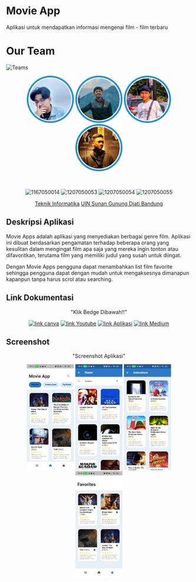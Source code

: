 # Movie App

Aplikasi untuk mendapatkan informasi  mengenai film - film terbaru

# Our Team

![Teams](https://img.shields.io/badge/Our%20Team-Team%201-blue)

<div align='center' >

<img src="img/33.jpg" width="128"/> <span style="margin:0 3 0 3">  </span>
<img src="img/11.png" width="128"/> <span style="margin:0 3 0 3">  </span>
<img src="img/44.jpg" width="128"/> <span style="margin:0 3 0 3">  </span>
<img src="img/22.jpg" width="128"/> <span style="margin:0 3 0 3">  </span>

<br>

![1167050014](https://img.shields.io/badge/1167050014-Aji%20Nugraha%20Hidayat-orange)
![1207050053](https://img.shields.io/badge/1207050053-Irpan%20Ibnu%20Solih-orange)
![1207050054](https://img.shields.io/badge/1207050054-Ivan%20Wijayana-orange)
![1207050055](https://img.shields.io/badge/1207050055-Jalalul%20Mu'ti-orange)
<br>

[Teknik Informatika](http://if.uinsgd.ac.id/) [UIN Sunan Gunung Djati Bandung](https://uinsgd.ac.id/)

</div>


## Deskripsi Aplikasi

Movie Apps adalah aplikasi yang menyediakan berbagai genre film. Aplikasi ini dibuat berdasarkan pengamatan terhadap beberapa orang yang kesulitan dalam mengingat film apa saja yang mereka ingin tonton atau difavoritkan, terutama film yang memiliki judul yang susah untuk diingat.

Dengan Movie Apps pengguna dapat menambahkan list film favorite sehingga pengguna dapat dengan mudah untuk mengaksesnya dimanapun kapanpun tanpa harus scrol atau searching.


## Link Dokumentasi

<div align="center">

<p> "Klik Bedge Dibawah!!" </p>

[![link canva](https://img.shields.io/badge/Canva-Pitch%20Deck-blue)](https://www.canva.com/design/DAFWILjfEe8/GwYkK-G4pwSfMj8_qWZDGw/edit?utm_content=DAFWILjfEe8&utm_campaign=designshare&utm_medium=link2&utm_source=sharebutton)
[![link Youtube](https://img.shields.io/badge/Youtube-Presentation-red)](https://www.canva.com/design/DAFWILjfEe8/GwYkK-G4pwSfMj8_qWZDGw/edit?utm_content=DAFWILjfEe8&utm_campaign=designshare&utm_medium=link2&utm_source=sharebutton)
[![link Aplikasi](https://img.shields.io/badge/Playstore-Application-green)](https://play.google.com/store/apps/details?id=id.ac.uinsgd.tim1informatikac.movie_app)
[![link Medium](https://img.shields.io/badge/Medium-Documentation-lightgrey)](https://play.google.com/store/apps/details?id=id.ac.uinsgd.tim1informatikac.movie_app)


</div>

## Screenshot

<div align='center'>

<p> "Screenshot Aplikasi" </p>

<img src="img/1.jpg" width="128"/>
<img src="img/2.jpg" width="128"/>
<img src="img/3.jpg" width="128"/>
<img src="img/4.jpg" width="128"/>

</div>
